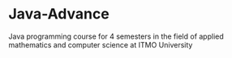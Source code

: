 # Java-Advance
Java programming course for 4 semesters in the field of applied mathematics and computer science at ITMO University
